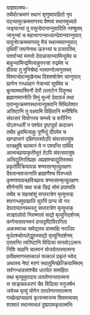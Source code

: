 याज्ञवल्क्यः-   
तथैवोत्क्रमणं स्थानं शृणुष्वावहितो नृप  
पद्भ्यामुत्क्रममाणस्य वैष्णवं स्थानमुच्यते  
जङ्घाभ्यां तु वसून्देवानाप्नुयादिति नश्श्रुतम्  
जानुभ्यां च महाभागान्साध्यान्देवानवाप्नुयात्  
पायुनोत्क्रममाणस्तु मैत्रं स्थानमवाप्नुयात्  
पृथिवीं जघनेनाथ ऊरुभ्यां च प्रजापतिम्  
पार्श्वाभ्यां मरुतो देवान्नासाभ्यामिन्दुमेव च  
बाहुभ्यामिन्द्रमित्याहुरुरसा रुद्रमेव च  
ग्रीवया तु मुनिश्रेष्ठं नरमाप्नोत्यनुत्तमम्  
विश्वान्देवान्मुखेनाथ दिशश्श्रोत्रेण चाप्नुयात्  
घ्राणेन गन्धवहनं नेत्राभ्यां सूर्यमेव च  
भ्रूभ्यामथाश्विनौ देवौ ललाटेन पितॄनथ  
ब्रह्माणमाप्नोति विभुं मूर्ध्ना देवाग्रजं तथा  
एतान्युत्क्रमणस्थानान्युक्तानि मिथिलेश्वर  
अरिष्टानि तु वक्ष्यामि विहितानि मनीषिभिः  
संवत्सरं वियोगस्य सम्भवे च शरीरिणः  
योऽरुन्धतीं न पश्येत दृष्टपूर्वा कदाचन  
तथैव ध्रुवमित्याहुः पूर्णेन्दुं दीपमेव च  
खण्डाभागं दक्षिणतस्तेऽपि संवत्सरायुषः  
परचक्षुषि चात्मानं ये न पश्यन्ति पार्थिव  
आत्मच्छायाकृतीभूतं तेऽपि संवत्सरायुषः  
अतिद्युतिरतिप्रज्ञः अप्रज्ञश्चाद्युतिस्तथा  
प्रकृतेर्विक्रियापन्नः षण्मासान्मृत्युलक्षणः  
दैवतान्यवजानाति ब्राह्मणैश्च विरुध्यते  
कृष्णश्यावच्छविच्छायः षण्मासान्मृत्युलक्षणः  
शीर्णनाभिं यथा चक्रं छिद्रं सोमं प्रपश्यति  
तथैव च सहस्रांशुं सप्तरात्रेण मृत्युभाक्  
शवगन्धमुपाघ्राति सुरभिं प्राप्य यो नरः  
देवतायतनस्थस्तु सप्तरात्रेण मृत्युभाक्  
सञ्ज्ञालोपो निरुष्णत्वं सद्यो मृत्युनिदर्शनम्  
कर्णनासावनमनं दन्तदृष्टिविरागिता  
अकस्माच्च स्रवेद्यस्य वाममक्षि नराधिप  
मूर्धतश्चोत्पतेद्धूमस्सद्यो मृत्युनिदर्शनम्  
एतावन्ति त्वरिष्टानि विदित्वा मानवोऽऽत्मनः  
निशि चाहनि चात्मानं योजयेत्परमात्मना  
प्रतीक्षमाणस्तत्कालं यत्कालं प्रकृतं भवेत्  
अथास्य नेष्टं मरणं स्थातुमिच्छेत्क्रियामिमाम्  
सर्वगन्धान्रसांश्चैव धारयेत समाहितः  
तथा मृत्युमुपादाय तत्परेणान्तरात्मना  
स साङ्ख्यधारणं चैव विदित्वा मनुजर्षभ  
जयेच्च मृत्युं योगेन तत्परेणान्तरात्मना  
गच्छेत्प्राप्याक्षयं कृत्स्नमजन्म शिवमव्ययम्  
शाश्वतं स्थानमचलं दुष्प्रापमकृतात्मभिः  

